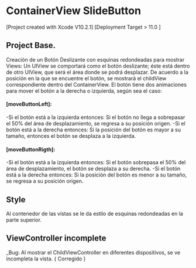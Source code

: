 # ContainerView SlideButton

[Project created with Xcode V10.2.1]
[Deployment Target > 11.0 ]

## Project Base.
Creación de un Botón Deslizante con esquinas redondeadas para mostrar Views:
Un UIView se comportará como el botón deslizante; éste está dentro de otro UIView, que será el área donde se podrá desplazar.
De acuerdo a la posición en la que se encuentre el botón, se mostrará el childView correspondiente dentro del ContainerView.
El botón tiene dos animaciones para mover el botón a la derecha o izquierda, según sea el caso:
#### [moveButtonLeft]: 
-Si el botón está a la izquierda entonces: Si el botón no llega a sobrepasar el 50% del área de desplazamiento, se regresa a su posición origen.
-Si el botón está a la derecha entonces: Si la posición del botón es mayor a su tamaño, entonces el botón se desplaza a la izquierda.
#### [moveButtonRigth]:
-Si el botón está a la izquierda entonces: Si el botón sobrepasa el 50% del área de desplazamiento, el botón se desplaza a su derecha.
-Si el botón está a la derecha entonces: Si la posición del botón es menor a su tamaño, se regresa a su posición origen.

## Style
Al contenedor de las vistas se le da estilo de esquinas redondeadas en la parte superior.

## ViewController incomplete
_Bug: Al mostrar el ChildViewController en diferentes dispositivos, se ve incompleta la vista. { Corregido }